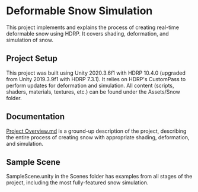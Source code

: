 # Deformable Snow Simulation

This project implements and explains the process of creating real-time deformable snow using HDRP. It covers shading, deformation, and simulation of snow.

## Project Setup

This project was built using Unity 2020.3.6f1 with HDRP 10.4.0 (upgraded from Unity 2019.3.9f1 with HDRP 7.3.1). It relies on HDRP's CustomPass to perform updates for deformation and simulation. All content (scripts, shaders, materials, textures, etc.) can be found under the Assets/Snow folder.
    
## Documentation

[Project Overview.md](Assets/Snow/Notes/Project%20Overview.md) is a ground-up description of the project, describing the entire process of creating snow with appropriate shading, deformation, and simulation.

## Sample Scene

SampleScene.unity in the Scenes folder has examples from all stages of the project, including the most fully-featured snow simulation.